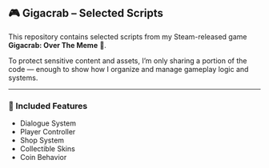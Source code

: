 <h2>🎮 Gigacrab – Selected Scripts</h2>

<p>This repository contains selected scripts from my Steam-released game <strong>Gigacrab: Over The Meme</strong> 🦀.</p>

<p>To protect sensitive content and assets, I’m only sharing a portion of the code — enough to show how I organize and manage gameplay logic and systems.</p>

<hr>

<h3>📂 Included Features</h3>

<ul>
  <li>Dialogue System</li>
  <li>Player Controller</li>
  <li>Shop System</li>
  <li>Collectible Skins</li>
  <li>Coin Behavior</li>
</ul>
